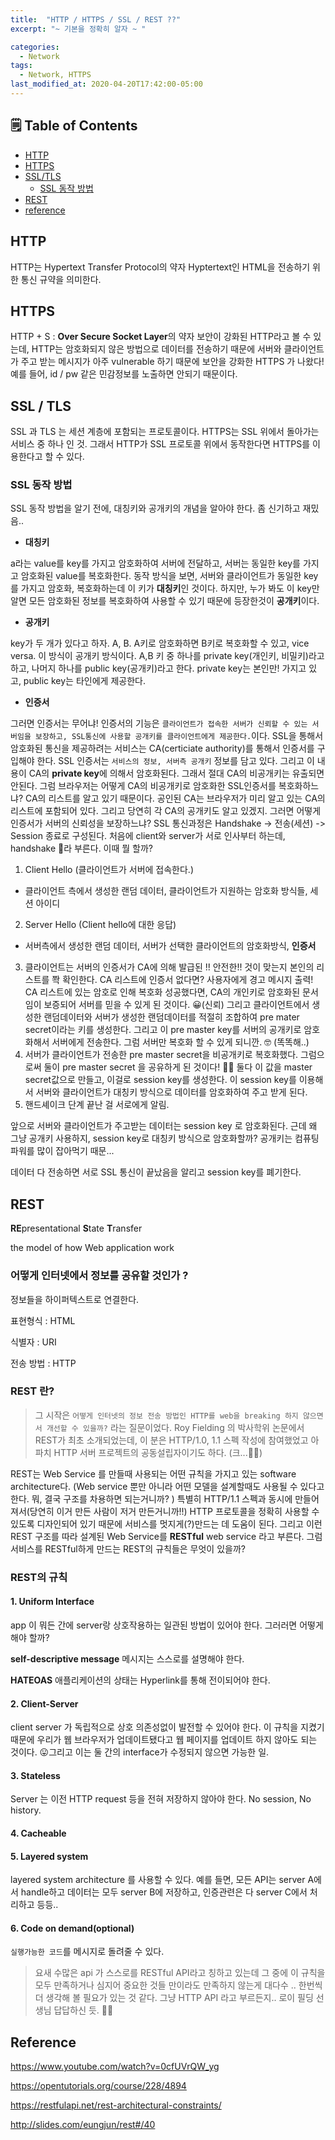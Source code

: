 ```yaml
---
title:  "HTTP / HTTPS / SSL / REST ??"
excerpt: "~ 기본을 정확히 알자 ~ "

categories:
  - Network
tags:
  - Network, HTTPS
last_modified_at: 2020-04-20T17:42:00-05:00
---
```


## 🗒 Table of Contents
- [HTTP](#http)
- [HTTPS](#https)
- [SSL/TLS](#ssl--tls)
  - [SSL 동작 방법](#ssl-동작-방법)
- [REST](#rest)
- [reference](#reference)


## HTTP

HTTP는 Hypertext Transfer Protocol의 약자
Hyptertext인 HTML을 전송하기 위한 통신 규약을 의미한다.


## HTTPS

HTTP + S : **Over Secure Socket Layer**의 약자
보안이 강화된 HTTP라고 볼 수 있는데, 
HTTP는 암호화되지 않은 방법으로 데이터를 전송하기 때문에 서버와 클라이언트가 주고 받는 메시지가 아주 vulnerable 하기 때문에 보안을 강화한 HTTPS 가 나왔다! 
예를 들어, id / pw 같은 민감정보를 노출하면 안되기 때문이다.


## SSL / TLS

SSL 과 TLS 는 세션 계층에 포함되는 프로토콜이다. 
HTTPS는 SSL 위에서 돌아가는 서비스 중 하나 인 것.
그래서 HTTP가 SSL 프로토콜 위에서 동작한다면 HTTPS를 이용한다고 할 수 있다.


### SSL 동작 방법

SSL 동작 방법을 알기 전에, 대칭키와 공개키의 개념을 알아야 한다. 좀 신기하고 재밌음.. 

* **대칭키**

a라는 value를 key를 가지고 암호화하여 서버에 전달하고, 서버는 동일한 key를 가지고 암호화된 value를 복호화한다. 
동작 방식을 보면, 서버와 클라이언트가 동일한 key를 가지고 암호화, 복호화하는데 이 키가 **대칭키**인 것이다.
하지만, 누가 봐도 이 key만 알면 모든 암호화된 정보를 복호화하여 사용할 수 있기 때문에 등장한것이 **공개키**이다.

* **공개키**

key가 두 개가 있다고 하자. A, B. 
A키로 암호화하면 B키로 복호화할 수 있고, vice versa. 이 방식이 공개키 방식이다.
A,B 키 중 하나를 private key(개인키, 비밀키)라고 하고, 나머지 하나를 public key(공개키)라고 한다.
private key는 본인만! 가지고 있고, public key는 타인에게 제공한다.

* **인증서**

그러면 인증서는 무어냐! 인증서의 기능은 `클라이언트가 접속한 서버가 신뢰할 수 있는 서버임을 보장하고, SSL통신에 사용할 공개키를 클라이언트에게 제공한다.`이다. SSL을 통해서 암호화된 통신을 제공하려는 서비스는 CA(certiciate authority)를 통해서 인증서를 구입해야 한다. 
SSL 인증서는 `서비스의 정보, 서버측 공개키` 정보를 담고 있다. 그리고 이 내용이 CA의 **private key**에 의해서 암호화된다. 그래서 절대 CA의 비공개키는 유출되면 안된다. 그럼 브라우저는 어떻게 CA의 비공개키로 암호화한 SSL인증서를 복호화하느냐? CA의 리스트를 알고 있기 때문이다. 공인된 CA는 브라우저가 미리 알고 있는 CA의 리스트에 포함되어 있다. 그리고 당연히 각 CA의 공개키도 알고 있겠지. 
그러면 어떻게 인증서가 서버의 신뢰성을 보장하느냐?
SSL 통신과정은 Handshake -> 전송(세션) -> Session 종료로 구성된다. 처음에 client와 server가 서로 인사부터 하는데, handshake 🤝라 부른다. 이때 뭘 할까? 
1. Client Hello (클라이언트가 서버에 접속한다.)
  - 클라이언트 측에서 생성한 랜덤 데이터, 클라이언트가 지원하는 암호화 방식들, 세션 아이디
2. Server Hello (Client hello에 대한 응답)
  - 서버측에서 생성한 랜덤 데이터, 서버가 선택한 클라이언트의 암호화방식, **인증서**
3. 클라이언트는 서버의 인증서가 CA에 의해 발급된 !! 안전한!! 것이 맞는지 본인의 리스트를 쫙 확인한다. CA 리스트에 인증서 없다면? 사용자에게 경고 메시지 출력! CA 리스트에 있는 암호로 인해 복호화 성공했다면, CA의 개인키로 암호화된 문서임이 보증되어 서버를 믿을 수 있게 된 것이다. 😀(신뢰) 그리고 클라이언트에서 생성한 랜덤데이터와 서버가 생성한 랜덤데이터를 적절히 조합하여 pre mater secret이라는 키를 생성한다. 그리고 이 pre master key를 서버의 공개키로 암호화해서 서버에게 전송한다. 그럼 서버만 복호화 할 수 있게 되니깐. 🤓 (똑똑해..)
4. 서버가 클라이언트가 전송한 pre master secret을 비공개키로 복호화했다. 그럼으로써 둘이 pre master secret 을 공유하게 된 것이다! 👏🏻 둘다 이 값을 master secret값으로 만들고, 이걸로 session key를 생성한다. 이 session key를 이용해서 서버와 클라이언트가 대칭키 방식으로 데이터를 암호화하여 주고 받게 된다.
5. 핸드셰이크 단계 끝난 걸 서로에게 알림.

앞으로 서버와 클라이언트가 주고받는 데이터는 session key 로 암호화된다. 근데 왜 그냥 공개키 사용하지, session key로 대칭키 방식으로 암호화할까? 공개키는 컴퓨팅파워를 많이 잡아먹기 때문...

데이터 다 전송하면 서로 SSL 통신이 끝났음을 알리고 session key를 폐기한다.


## REST

**RE**presentational **S**tate **T**ransfer

the model of how Web application work

### 어떻게 인터넷에서 정보를 공유할 것인가 ? 

정보들을 하이퍼텍스트로 연결한다.

표현형식 : HTML

식별자 : URI

전송 방법 : HTTP

### REST 란?

> 그 시작은 `어떻게 인터넷의 정보 전송 방법인 HTTP를 web을 breaking 하지 않으면서 개선할 수 있을까?` 라는 질문이었다. Roy Fielding 의 박사학위 논문에서 REST가 최초 소개되었는데, 이 분은 HTTP/1.0, 1.1 스펙 작성에 참여했었고 아파치 HTTP 서버 프로젝트의 공동설립자이기도 하다. (크...🤟🏼)

REST는 Web Service 를 만들때 사용되는 어떤 규칙을 가지고 있는 software architecture다. (Web service 뿐만 아니라 어떤 모델을 설계할때도 사용될 수 있다고 한다. 뭐, 결국 구조를 차용하면 되는거니까? ) 특별히 HTTP/1.1 스펙과 동시에 만들어져서(당연히 이거 만든 사람이 저거 만든거니까!!) HTTP 프로토콜을 정확히 사용할 수 있도록 디자인되어 있기 때문에 서비스를 멋지게(?)만드는 데 도움이 된다. 그리고 이런 REST 구조를 따라 설계된 Web Service를 **RESTful** web service 라고 부른다. 그럼 서비스를 RESTful하게 만드는 REST의 규칙들은 무엇이 있을까?

### REST의 규칙

#### 1. Uniform Interface

app 이 뭐든 간에 server랑 상호작용하는 일관된 방법이 있어야 한다. 그러러면 어떻게 해야 할까?

**self-descriptive message** 메시지는 스스로를 설명해야 한다. 

**HATEOAS** 애플리케이션의 상태는 Hyperlink를 통해 전이되어야 한다.

#### 2. Client-Server

client server 가 독립적으로 상호 의존성없이 발전할 수 있어야 한다. 이 규칙을 지켰기 때문에 우리가 웹 브라우저가 업데이트됐다고 웹 페이지를 업데이트 하지 않아도 되는 것이다. 😛그리고 이는 둘 간의 interface가 수정되지 않으면 가능한 일.

#### 3. Stateless

Server 는 이전 HTTP request 등을 전혀 저장하지 않아야 한다. No session, No history.

#### 4. Cacheable

#### 5. Layered system

layered system architecture 를 사용할 수 있다. 예를 들면, 모든 API는 server A에서 handle하고 데이터는 모두 server B에 저장하고, 인증관련은 다 server C에서 처리하고 등등..

#### 6. Code on demand(optional)

`실행가능한 코드`를 메시지로 돌려줄 수 있다.

> 요새 수많은 api 가 스스로를 RESTful API라고 칭하고 있는데 그 중에 이 규칙을 모두 만족하거나 심지어 중요한 것들 만이라도 만족하지 않는게 대다수 ..  한번씩 더 생각해 볼 필요가 있는 것 같다. 그냥 HTTP API 라고 부르든지.. 로이 필딩 선생님 답답하신 듯. 🧘🏻‍

## Reference


https://www.youtube.com/watch?v=0cfUVrQW_yg

https://opentutorials.org/course/228/4894

https://restfulapi.net/rest-architectural-constraints/

http://slides.com/eungjun/rest#/40